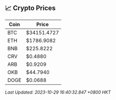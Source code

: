 ## 📈 Crypto Prices

| Coin | Price |
| ---- | ----- |
| BTC | $34151.4727 |
| ETH | $1786.9082 |
| BNB | $225.8222 |
| CRV | $0.4880 |
| ARB | $0.9209 |
| OKB | $44.7940 |
| DOGE | $0.0688 |

_Last Updated: 2023-10-29 16:40:32.847 +0800 HKT_